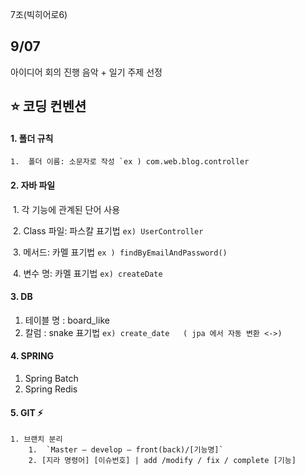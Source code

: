 7조(빅히어로6)

## 9/07
아이디어 회의 진행
음악 + 일기 주제 선정 

## ⭐ 코딩 컨벤션 

#### 1. 폴더 규칙 

​	 ```1.  폴더 이름: 소문자로 작성 `ex ) com.web.blog.controller```

#### 2. 자바 파일

​	1.    각 기능에 관계된 단어 사용

​	2.    Class 파일: 파스칼 표기법  `ex) UserController `

​	3.    메서드: 카멜 표기법  `ex ) findByEmailAndPassword()`

​	4.    변수 명: 카멜 표기법  `ex) createDate`


#### 3.  DB

1.  테이블 명 : board_like
2.  칼럼 :  snake 표기법  `ex) create_date   ( jpa 에서 자동 변환 <->)`

#### 4. SPRING
1. Spring Batch
2. Spring Redis

#### 5. GIT  ⚡  

 	1. 브랜치 분리
      	1.  `Master – develop – front(back)/[기능명]` 
      	2. [지라 명령어] [이슈번호] | add /modify / fix / complete [기능] 
